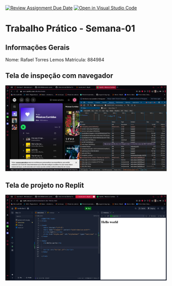 [![Review Assignment Due Date](https://classroom.github.com/assets/deadline-readme-button-22041afd0340ce965d47ae6ef1cefeee28c7c493a6346c4f15d667ab976d596c.svg)](https://classroom.github.com/a/Ue6hVgM5)
[![Open in Visual Studio Code](https://classroom.github.com/assets/open-in-vscode-2e0aaae1b6195c2367325f4f02e2d04e9abb55f0b24a779b69b11b9e10269abc.svg)](https://classroom.github.com/online_ide?assignment_repo_id=18559508&assignment_repo_type=AssignmentRepo)
# Trabalho Prático - Semana-01

## Informações Gerais
Nome: Rafael Torres Lemos
Matricula: 884984

## Tela de inspeção com navegador
<img src="image.png" >

## Tela de projeto no Replit
<img src="image copy.png" >



